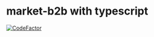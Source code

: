 # market-b2b with typescript

[![CodeFactor](https://www.codefactor.io/repository/github/radeonares32/market-b2b/badge/main)](https://www.codefactor.io/repository/github/radeonares32/market-b2b/overview/main)
